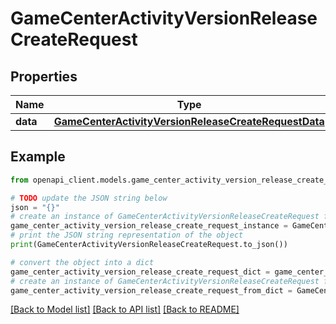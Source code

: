 # GameCenterActivityVersionReleaseCreateRequest


## Properties

Name | Type | Description | Notes
------------ | ------------- | ------------- | -------------
**data** | [**GameCenterActivityVersionReleaseCreateRequestData**](GameCenterActivityVersionReleaseCreateRequestData.md) |  | 

## Example

```python
from openapi_client.models.game_center_activity_version_release_create_request import GameCenterActivityVersionReleaseCreateRequest

# TODO update the JSON string below
json = "{}"
# create an instance of GameCenterActivityVersionReleaseCreateRequest from a JSON string
game_center_activity_version_release_create_request_instance = GameCenterActivityVersionReleaseCreateRequest.from_json(json)
# print the JSON string representation of the object
print(GameCenterActivityVersionReleaseCreateRequest.to_json())

# convert the object into a dict
game_center_activity_version_release_create_request_dict = game_center_activity_version_release_create_request_instance.to_dict()
# create an instance of GameCenterActivityVersionReleaseCreateRequest from a dict
game_center_activity_version_release_create_request_from_dict = GameCenterActivityVersionReleaseCreateRequest.from_dict(game_center_activity_version_release_create_request_dict)
```
[[Back to Model list]](../README.md#documentation-for-models) [[Back to API list]](../README.md#documentation-for-api-endpoints) [[Back to README]](../README.md)


